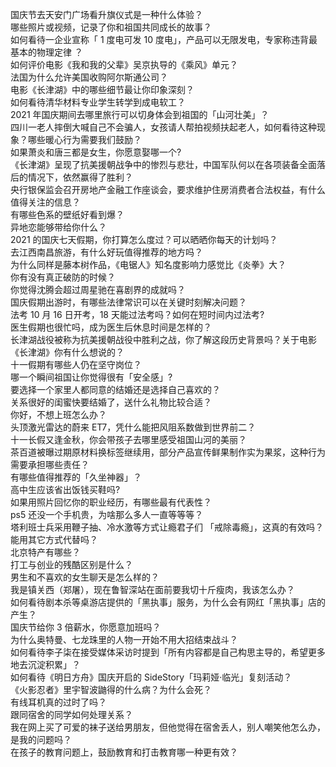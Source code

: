 国庆节去天安门广场看升旗仪式是一种什么体验？  
哪些照片或视频，记录了你和祖国共同成长的故事？  
如何看待一企业宣称「 1 度电可发 10 度电」，产品可以无限发电，专家称违背最基本的物理定律 ？  
如何评价电影《我和我的父辈》吴京执导的《乘风》单元？  
法国为什么允许美国收购阿尔斯通公司？  
电影《长津湖》中的哪些细节最让你印象深刻？  
如何看待清华材料专业学生转学到成电软工？  
2021 年国庆期间去哪里旅行可以切身体会到祖国的「山河壮美」？  
四川一老人摔倒大喊自己不会骗人，女孩请人帮拍视频扶起老人，如何看待这种现象？哪些暖心行为需要我们鼓励？  
如果萧炎和唐三都是女生，你愿意娶哪一个?  
《长津湖》呈现了抗美援朝战争中的惨烈与悲壮，中国军队何以在各项装备全面落后的情况下，依然赢得了胜利？  
央行银保监会召开房地产金融工作座谈会，要求维护住房消费者合法权益，有什么值得关注的信息？  
有哪些色系的壁纸好看到爆？  
异地恋能够带给你什么？  
2021 的国庆七天假期，你打算怎么度过？可以晒晒你每天的计划吗？  
去江西南昌旅游，有什么好玩值得推荐的地方吗？  
为什么同样是藤本树作品，《电锯人》知名度影响力感觉比《炎拳》大？  
你有没有真正破防的时候？  
你觉得沈腾会超过周星驰在喜剧界的成就吗？  
国庆假期出游时，有哪些法律常识可以在关键时刻解决问题？  
法考 10 月 16 日开考，18 天能过法考吗？如何在短时间内过法考?  
医生假期也很忙吗，成为医生后休息时间是怎样的？  
长津湖战役被称为抗美援朝战役中胜利之战，你了解这段历史背景吗？关于电影《长津湖》你有什么想说的？  
十一假期有哪些人仍在坚守岗位？  
哪一个瞬间祖国让你觉得很有「安全感」?  
要选择一个家里人都同意的结婚还是选择自己喜欢的？  
关系很好的闺蜜快要结婚了，送什么礼物比较合适？  
你好，不想上班怎么办？  
头顶激光雷达的蔚来 ET7，凭什么能把风阻系数做到世界前二？  
十一长假又逢金秋，你会带孩子去哪里感受祖国山河的美丽？  
茶百道被曝过期原材料换标签继续用，部分产品宣传鲜果制作实为果浆，这种行为需要承担哪些责任？  
有哪些值得推荐的「久坐神器」？  
高中生应该省出饭钱买鞋吗?  
如果用照片回忆你的职业经历，有哪些最有代表性？  
ps5 还没一个手机贵，为啥那么多人一直等等等？  
塔利班士兵采用鞭子抽、冷水激等方式让瘾君子们 「戒除毒瘾」，这真的有效吗？能用其它方式代替吗？  
北京特产有哪些？  
打工与创业的残酷区别是什么？  
男生和不喜欢的女生聊天是怎么样的？  
我是镇关西（郑屠），现在鲁智深站在面前要我切十斤瘦肉，我该怎么办？  
如何看待剧本杀等桌游店提供的「黑执事」服务，为什么会有网红「黑执事」店的产生？  
国庆节给你 3 倍薪水，你愿意加班吗？  
为什么奥特曼、七龙珠里的人物一开始不用大招结束战斗？  
如何看待李子柒在接受媒体采访时提到「所有内容都是自己构思主导的，希望更多地去沉淀积累」？  
如何看待《明日方舟》国庆开启的 SideStory「玛莉娅·临光」复刻活动？  
《火影忍者》里宇智波鼬得的什么病？为什么会死？  
有线耳机真的过时了吗？  
跟同宿舍的同学如何处理关系？  
我在网上买了可爱的袜子送给男朋友，但他觉得在宿舍丢人，别人嘲笑他怎么办，是我的问题吗？  
在孩子的教育问题上，鼓励教育和打击教育哪一种更有效？  
